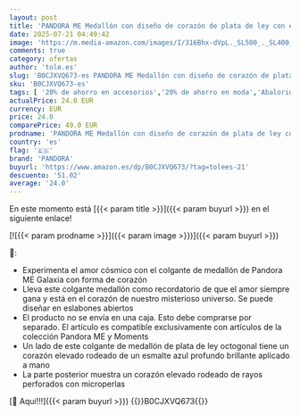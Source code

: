 ```yaml
---
layout: post
title: 'PANDORA ME Medallón con diseño de corazón de plata de ley con esmalte azul brillante'
date: 2025-07-21 04:49:42
image: 'https://m.media-amazon.com/images/I/316Bhx-dVpL._SL500_._SL400_.jpg'
comments: true
category: ofertas
author: 'tole.es'
slug: 'B0CJXVQ673-es PANDORA ME Medallón con diseño de corazón de plata de ley...'
sku: 'B0CJXVQ673-es'
tags: [ '20% de ahorro en accesorios','20% de ahorro en moda','Abalorios para mujer','Arborist Merchandising Root','Dijes para mujer','Joyería para mujer','Joyería: -10% adicional en una selección de Moda','Moda','Moda Mujer','Prime Student -10% adicional en una selección de Moda','Self Service','Special Features Stores','c8538d25-3af9-48d3-aeff-5f3ce5572a36_0','c8538d25-3af9-48d3-aeff-5f3ce5572a36_4801','c8538d25-3af9-48d3-aeff-5f3ce5572a36_8301','de','ley','pandora','plata','🇪🇸', ]
actualPrice: 24.0 EUR
currency: EUR
price: 24.0
comparePrice: 49.0 EUR
prodname: 'PANDORA ME Medallón con diseño de corazón de plata de ley con esmalte azul brillante'
country: 'es'
flag: '🇪🇸'
brand: 'PANDORA'
buyurl: 'https://www.amazon.es/dp/B0CJXVQ673/?tag=tolees-21'
descuento: '51.02'
average: '24.0'
---
```


En este momento está [{{< param title >}}]({{< param buyurl >}}) en el siguiente enlace!

[![{{< param prodname >}}]({{< param image >}})]({{< param buyurl >}})

🔎:

- Experimenta el amor cósmico con el colgante de medallón de Pandora ME Galaxia con forma de corazón
- Lleva este colgante medallón como recordatorio de que el amor siempre gana y está en el corazón de nuestro misterioso universo. Se puede diseñar en eslabones abiertos
- El producto no se envía en una caja. Esto debe comprarse por separado. El artículo es compatible exclusivamente con artículos de la colección Pandora ME y Moments
- Un lado de este colgante de medallón de plata de ley octogonal tiene un corazón elevado rodeado de un esmalte azul profundo brillante aplicado a mano
- La parte posterior muestra un corazón elevado rodeado de rayos perforados con microperlas

[🛒 Aquí!!!]({{< param buyurl >}})
{{<world>}}B0CJXVQ673{{</world>}}
